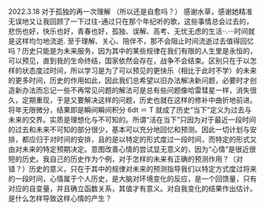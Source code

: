 2022.3.18 对于孤独的再一次理解 （所以还是自愈吗？） 感谢水草，感谢她精准无误地又让我回顾了一下过往-通过只在那个年纪听的歌，这些事情总会过去的，悲伤也好，快乐也好，青春也好，孤独、误解、高考、无忧无虑的生活··.···时间就是这样均匀地流逝. 至于理解、关心、陪伴不，那不会阻止时间流逝过去值得回忆吗？历史只能是为未来服务，因为其中的某些规律在我们有限的人生里是永恒的，可以预见，直到我的生命终结，国家依然会存在，战争不会结束。区别只在于以怎样的状态度过时间，所以学习是为了可以预见的更快乐（相比于此时不学）的未来的更多时间，历史的作用如此，因此我们总希望以旧办法解决新问题，必要时才创造新办法而忘记一些不再常见问题的解法可是总有些问题像哈雷彗星一样，消失很久，定期重现，于是又要解决这样的问题，历史也就在这样的修补中曲折地前进。将年无限微分，结果即是瞬间瞬间积分 6dt ＝ T 就成了历史“当下”定义为过去与未来的交界。实质是理想化与不可知的。所谓“活在当下”只因为对于最近一段时间的过去和未来不可知的部分很少，基本可以充分地回忆和预测。因此一切计划与安排，都应归于对时间的安排，且的是以特定的形式度过一段时间，而特定的形式又由对未来的特定预期决定。意图改善心情的尝试显无意义的，因为“心情”是很近很短的历史。我自己的历史作为个例，对于怎样的未来有正确的预测作用？（对错？）历史的意义，只在于其中的规律对未来的预测指导我们以特定方式度过将来的一段时间，心情属于个人历史，是大脑对环境变化的反应，是一个回馈量，只有对应的自变量，并且确立函数关系，其值才有意义。对自我变化的结果作出估计。是什么怎样导致这样心情的产生？
